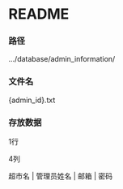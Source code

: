 # README

### 路径

.../database/admin_information/

### 文件名

{admin_id}.txt

### 存放数据

1行

4列

超市名 | 管理员姓名 | 邮箱 | 密码
